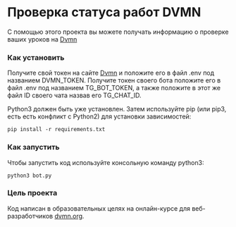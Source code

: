 # Проверка статуса работ DVMN
С помощью этого проекта вы можете получать информацию о проверке ваших уроков на [Dvmn](https://dvmn.org/)

### Как установить
Получите свой токен на сайте [Dvmn](https://dvmn.org/) и положите его в файл .env под названием DVMN_TOKEN.
Получите токен своего бота положите его в файл .env под названием TG_BOT_TOKEN, а также положите в этот же файл ID своего чата
назвав его TG_CHAT_ID.

Python3 должен быть уже установлен. Затем используйте pip (или pip3, есть есть конфликт с Python2) для установки зависимостей:
```
pip install -r requirements.txt
```
### Как запустить
Чтобы запустить код используйте консольную команду python3:
```
python3 bot.py
```

### Цель проекта
Код написан в образовательных целях на онлайн-курсе для веб-разработчиков [dvmn.org](https://dvmn.org/).